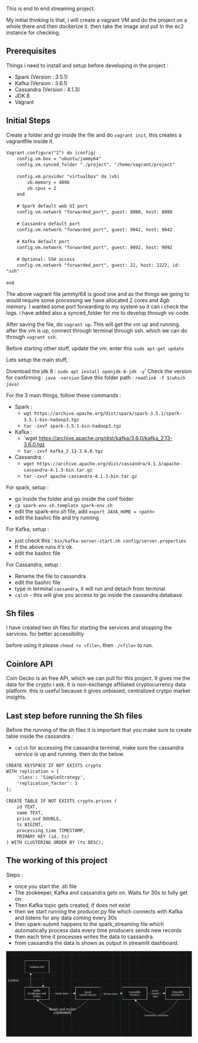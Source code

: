 This is end to end streaming project.

My initial thinking is that, i will create a vagrant VM and do the project on a whole there and then dockerize it. then take the image and put in the ec2 instance for checking.

## Prerequisites

Things i need to install and setup before developing in the project : 
- Spark (Version : 3.5.1)
- Kafka (Version : 3.6.1)
- Cassandra (Version : 4.1.3)
- JDK 8
- Vagrant 

## Initial Steps 

Create a folder and go inside the file and do `vagrant init`, this creates a vagrantfile inside it.

```
Vagrant.configure("2") do |config|
	config.vm.box = "ubuntu/jammy64"
	config.vm.synced_folder "./project", "/home/vagrant/project"

	config.vm.provider "virtualbox" do |vb|
		vb.memory = 4096
		vb.cpus = 2
	end

	# Spark default web UI port
	config.vm.network "forwarded_port", guest: 8080, host: 8080

	# Cassandra default port
	config.vm.network "forwarded_port", guest: 9042, host: 9042

	# Kafka default port
	config.vm.network "forwarded_port", guest: 9092, host: 9092

	# Optional: SSH access
	config.vm.network "forwarded_port", guest: 22, host: 2222, id: "ssh"

end
```

The above vagrant file jammy/64 is good one and as the things we going to would require some processing we have allocated 2 cores and 4gb memory. I wanted some port forwarding to my system so it can i check the logs. i have added also a synced_folder for me to develop through vs-code.

After saving the file, do `vagrant up`. This will get the vm up and running. after the vm is up, connect through terminal through ssh. which we can do through `vagrant ssh`.

Before starting other stuff, update the vm. enter this `sudo apt-get update`

Lets setup the main stuff,

Download the jdk 8 : `sudo apt install openjdk-8-jdk -y`'
Check the version for confirming : `java -version`
Save this folder path : `readlink -f $(which java)`

For the 3 main things, follow these commands : 
- Spark :
	- `wgt https://archive.apache.org/dist/spark/spark-3.5.1/spark-3.5.1-bin-hadoop3.tgz`
	- `tar -zxvf spark-3.5.1-bin-hadoop3.tgz`
- Kafka  : 
	- `wget https://archive.apache.org/dist/kafka/3.6.0/kafka_2.13-3.6.0.tgz
	- `tar -zxvf kafka_2.13-3.6.0.tgz`
- Cassandra : 
	- `wget https://archive.apache.org/dist/cassandra/4.1.3/apache-cassandra-4.1.3-bin.tar.gz`
	- `tar -zxvf apache-cassandra-4.1.3-bin.tar.gz`

For spark, setup : 
- go inside the folder and go inside the conf folder 
- `cp spark-env.sh.template spark-env.sh`
- edit the spark-env.sh file, add `export JAVA_HOME = <path>`
- edit the bashrc file and try running 

For Kafka, setup :
- just check this : `bin/kafka-server-start.sh config/server.properties`
- If the above runs it's ok.
- edit the bashrc file

For Cassandra, setup : 
- Rename the file to cassandra
- edit the bashrc file
- type in terminal `cassandra`, it will run and detach from terminal
- `cqlsh` - this will give you access to go inside the cassandra database.

## Sh files 

I have created two sh files for starting the services and stopping the services. for better accessibility

before using it please `chmod +x <file>`, then `./<file>`  to run.

## Coinlore API

Coin Gecko is an free API, which we can pull for this project. It gives me the data for the crypto i ask. It is non-exchange affiliated cryptocurrency data platform. this is useful because it gives unbiased, centralized crytpo market insights.


## Last step before running the Sh files

Before the running of the sh files it is important that you make sure to create table inside the cassandra : 

- `cqlsh` for accessing the cassandra terminal, make sure the cassandra service is up and running. then do the below.

```
CREATE KEYSPACE IF NOT EXISTS crypto 
WITH replication = {
    'class': 'SimpleStrategy', 
    'replication_factor': 1
};

CREATE TABLE IF NOT EXISTS crypto.prices (
    id TEXT,                   
    name TEXT,                 
    price_usd DOUBLE,          
    ts BIGINT,                 
    processing_time TIMESTAMP, 
    PRIMARY KEY (id, ts)       
) WITH CLUSTERING ORDER BY (ts DESC);
```
## The working of this project

Steps : 
- once you start the .sh file
- The zookeeper, Kafka and cassandra gets on. Waits for 30s to fully get on.
- Then Kafka topic gets created, if does not exist
- then we start running the producer.py file which connects with Kafka and listens for any data coming every 30s
- then spark-submit happens to the spark_streaming file which automatically process data every time producers sends new records 
- then each time it processes writes the data to cassandra.
- from cassandra the data is shown as output in streamlit dashboard.

![flowchat](project/images/flowchart.png)



